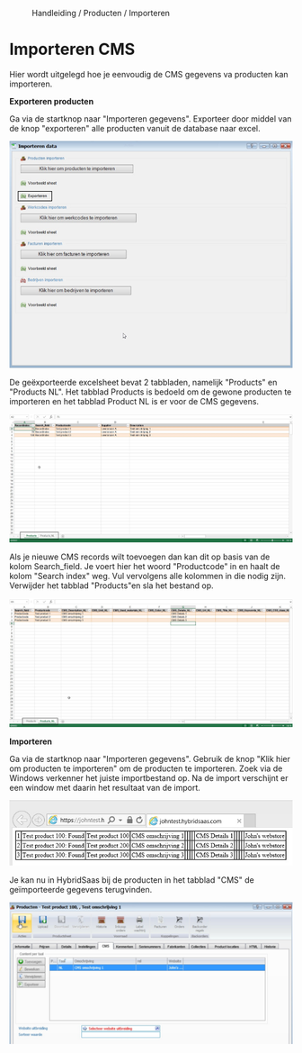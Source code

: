 <properties>
	<page>
		<title>Producten imporeteren CMS</title>
	</page>
	<menu>
		<position>Handleiding / Producten / Importeren</position>
		<title>Importeren CMS</title>
	</menu>
</properties>

Importeren CMS
================================
Hier wordt uitgelegd hoe je eenvoudig de CMS gegevens va producten kan importeren.


**Exporteren producten**

Ga via de startknop naar "Importeren gegevens".
Exporteer door middel van de knop "exporteren" alle producten vanuit de database naar excel.
 
![](images/producten-importeren.jpg)

De geëxporteerde excelsheet bevat 2 tabbladen, namelijk "Products" en "Products NL".
Het tabblad Products is bedoeld om de gewone producten te importeren en het tabblad Product NL is er voor de CMS gegevens.


![](images/producten-excel.jpg)

Als je nieuwe CMS records wilt toevoegen dan kan dit op basis van de kolom Search_field. Je voert hier het woord "Productcode" in en haalt de kolom "Search index" weg. 
Vul vervolgens alle kolommen in die nodig zijn.
Verwijder het tabblad "Products"en sla het bestand op.


![](images/producten-excel1.jpg)

**Importeren**

Ga via de startknop naar "Importeren gegevens".
Gebruik de knop "Klik hier om producten te importeren" om de producten te importeren. Zoek via de Windows verkenner het juiste importbestand op.
Na de import verschijnt er een window met daarin het resultaat van de import.

![](images/producten-resultaat.jpg)

Je kan nu in HybridSaas bij de producten in het tabblad "CMS" de geïmporteerde gegevens terugvinden.

![](images/producten-hs-resultaat.jpg)
